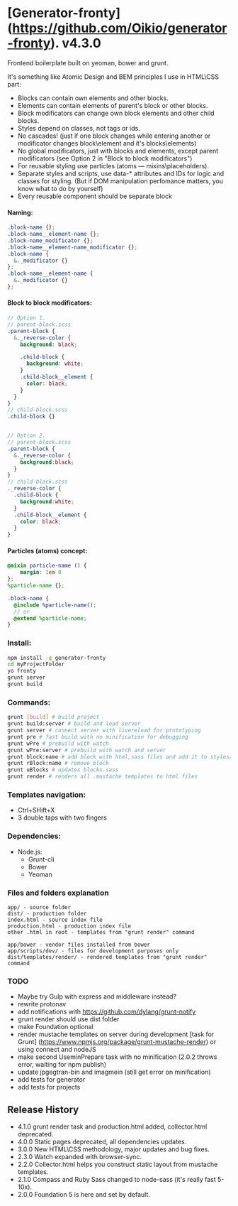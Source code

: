 [Generator-fronty] (https://github.com/Oikio/generator-fronty). v4.3.0
=========

Frontend boilerplate built on yeoman, bower and grunt.

It's something like Atomic Design and BEM principles I use in HTML\CSS part:

* Blocks can contain own elements and other blocks.
* Elements can contain elements of parent's block or other blocks.
* Block modificators can change own block elements and other child blocks.
* Styles depend on classes, not tags or ids.
* No cascades! (just if one block changes while entering another or modificator changes block\element and it's blocks\elements)
* No global modificators, just with blocks and elements, except parent modificators (see Option 2 in "Block to block modificators")
* For reusable styling use particles (atoms — mixins\placeholders).
* Separate styles and scripts, use data-* attributes and IDs for logic and classes for styling. (But if DOM manipulation perfomance matters, you know what to do by yourself)
* Every reusable component should be separate block

#### Naming:
``` SCSS
.block-name {};
.block-name__element-name {};
.block-name_modificator {};
.block-name__element-name_modificator {};
.block-name {
  &._modificator {}
};
.block-name__element-name {
  &._modificator {}
};
```

#### Block to block modificators:
``` SCSS
// Option 1.
// parent-block.scss
.parent-block {
  &._reverse-color {
    background: black;

    .child-block {
      background: white;
    }
    .child-block__element {
      color: black;
    }
  }
}
// child-block.scss
.child-block {}


// Option 2.
// parent-block.scss
.parent-block {
  &._reverse-color {
    background:black;
  }
}
// child-block.scss
._reverse-color {
  .child-block {
    background:white;
  }
  .child-block__element {
    color: black;
  }
}
```

#### Particles (atoms) concept:
``` SCSS
@mixin particle-name () {
    margin: 1em 0
};
%particle-name {};

.block-name {
  @include %particle-name();
  // or
  @extend %particle-name;
}
```

### Install:
``` bash
npm install -g generator-fronty
cd myProjectFolder
yo fronty
grunt server
grunt build
```

### Commands:
``` bash
grunt [build] # build project
grunt build:server # build and load server
grunt server # connect server with livereload for prototyping
grunt pre # fast build with no minification for debugging
grunt wPre # prebuild with watch
grunt wPre:server # prebuild with watch and server
grunt block:name # add block with html,sass files and add it to styles/_blocks.sass
grunt rBlock:name # remove block
grunt uBlocks # updates blocks.sass
grunt render # renders all .mustache templates to html files
```

### Templates navigation:
* Ctrl+SHift+X
* 3 double taps with two fingers

### Dependencies:
* Node.js:
    * Grunt-cli
    * Bower
    * Yeoman

### Files and folders explanation
```
app/ - source folder
dist/ - production folder
index.html - source index file
production.html - production index file
other .html in root - templates from "grunt render" command

app/bower - vendor files installed from bower
app/scripts/dev/ - files for development purposes only
dist/templates/render/ - rendered templates from "grunt render" command
```

### TODO
* Maybe try Gulp with express and middleware instead?
* rewrite protonav
* add notifications with https://github.com/dylang/grunt-notify
* grunt render should use dist folder
* make Foundation optional
* render mustache templates on server during development [task for Grunt] (https://www.npmjs.org/package/grunt-mustache-render) or using connect and nodeJS
* make second UseminPrepare task with no minification (2.0.2 throws error, waiting for npm publish)
* update jpgegtran-bin and imagmein (still get error on minification)
* add tests for generator
* add tests for projects

## Release History
* 4.1.0 grunt render task and production.html added, collector.html deprecated.
* 4.0.0 Static pages deprecated, all dependencies updates.
* 3.0.0 New HTML\CSS methodology, major updates and bug fixes.
* 2.3.0 Watch expanded with browser-sync.
* 2.2.0 Collector.html helps you construct static layout from mustache templates.
* 2.1.0 Compass and Ruby Sass changed to node-sass (it's really fast 5-10x).
* 2.0.0 Foundation 5 is here and set by default.